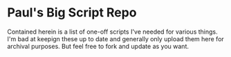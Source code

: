 # Paul's Big Script Repo
Contained herein is a list of one-off scripts I've needed for various things.  I'm bad at keepign these up to date and generally only upload them here for archival purposes.  But feel free to fork and update as you want.  
